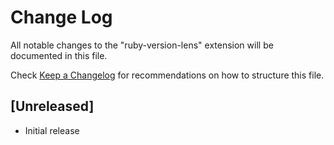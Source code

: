 # Change Log
All notable changes to the "ruby-version-lens" extension will be documented in this file.

Check [Keep a Changelog](http://keepachangelog.com/) for recommendations on how to structure this file.

## [Unreleased]
- Initial release